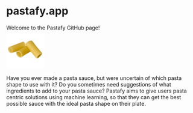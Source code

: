 # pastafy.app

Welcome to the Pastafy GitHub page! <br>
<img src ="src/Front/Rotini.png" width=100>


Have you ever made a pasta sauce, but were uncertain of which pasta shape to use with it? Do you sometimes need suggestions of what ingredients to add to your pasta sauce? Pastafy aims to give users pasta centric solutions using machine learning, so that they can get the best possible sauce with the ideal pasta shape on their plate. 
